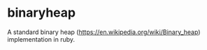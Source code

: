 # binaryheap
A standard binary heap (https://en.wikipedia.org/wiki/Binary_heap) implementation in ruby. 

